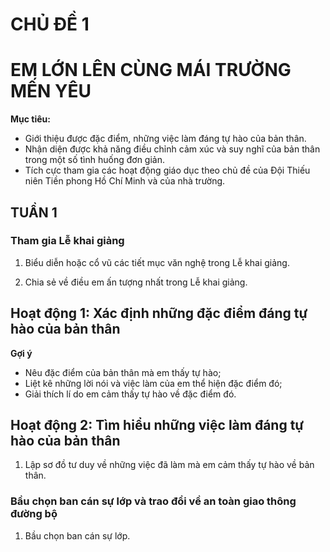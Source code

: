 # CHỦ ĐỀ 1
# EM LỚN LÊN CÙNG MÁI TRƯỜNG MẾN YÊU

**Mục tiêu:**
* Giới thiệu được đặc điểm, những việc làm đáng tự hào của bản thân.
* Nhận diện được khả năng điều chỉnh cảm xúc và suy nghĩ của bản thân trong một số tình huống đơn giản.
* Tích cực tham gia các hoạt động giáo dục theo chủ đề của Đội Thiếu niên Tiền phong Hồ Chí Minh và của nhà trường.

## TUẦN 1
### Tham gia Lễ khai giảng
1. Biểu diễn hoặc cổ vũ các tiết mục văn nghệ trong Lễ khai giảng.

2. Chia sẻ về điều em ấn tượng nhất trong Lễ khai giảng.

## Hoạt động 1: Xác định những đặc điểm đáng tự hào của bản thân

**Gợi ý**
- Nêu đặc điểm của bản thân mà em thấy tự hào;
- Liệt kê những lời nói và việc làm của em thể hiện đặc điểm đó;
- Giải thích lí do em cảm thấy tự hào về đặc điểm đó.

## Hoạt động 2: Tìm hiểu những việc làm đáng tự hào của bản thân
1. Lập sơ đồ tư duy về những việc đã làm mà em cảm thấy tự hào về bản thân.

### Bầu chọn ban cán sự lớp và trao đổi về an toàn giao thông đường bộ
1. Bầu chọn ban cán sự lớp.
